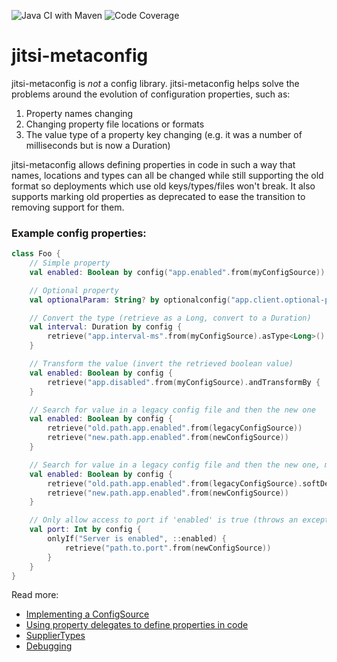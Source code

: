![Java CI with Maven](https://github.com/bbaldino/jitsi-metaconfig/workflows/Java%20CI%20with%20Maven/badge.svg) 
![Code Coverage](https://codecov.io/gh/bbaldino/jitsi-metaconfig/branch/master/graph/badge.svg)

# jitsi-metaconfig

jitsi-metaconfig is _not_ a config library.  jitsi-metaconfig helps solve the problems around the evolution of configuration properties, such as:

1) Property names changing
1) Changing property file locations or formats
1) The value type of a property key changing (e.g. it was a number of milliseconds but is now a Duration)

jitsi-metaconfig allows defining properties in code in such a way that names, locations and types can all be changed while still supporting the old format so deployments which use old keys/types/files won't break.  It also
supports marking old properties as deprecated to ease the transition to removing support for them.

### Example config properties:
```kotlin
class Foo {
    // Simple property
    val enabled: Boolean by config("app.enabled".from(myConfigSource))

    // Optional property
    val optionalParam: String? by optionalconfig("app.client.optional-param".from(myConfigSource))

    // Convert the type (retrieve as a Long, convert to a Duration)
    val interval: Duration by config {
        retrieve("app.interval-ms".from(myConfigSource).asType<Long>().andConvertBy(Duration::ofMillis))
    }

    // Transform the value (invert the retrieved boolean value)
    val enabled: Boolean by config {
        retrieve("app.disabled".from(myConfigSource).andTransformBy { !it })
    }

    // Search for value in a legacy config file and then the new one
    val enabled: Boolean by config {
        retrieve("old.path.app.enabled".from(legacyConfigSource))
        retrieve("new.path.app.enabled".from(newConfigSource))
    }

    // Search for value in a legacy config file and then the new one, mark the old one as deprecated
    val enabled: Boolean by config {
        retrieve("old.path.app.enabled".from(legacyConfigSource).softDeprecated("use 'new.path.app.enabled' in new config source")
        retrieve("new.path.app.enabled".from(newConfigSource))
    }

    // Only allow access to port if 'enabled' is true (throws an exception otherwise)
    val port: Int by config {
        onlyIf("Server is enabled", ::enabled) {
            retrieve("path.to.port".from(newConfigSource))
        }
    }
}
```

Read more:

- [Implementing a ConfigSource](docs/ConfigSource.md)
- [Using property delegates to define properties in code](docs/DelegateHelpers.md)
- [SupplierTypes](docs/SupplierTypes.md)
- [Debugging](docs/Debugging.md)
